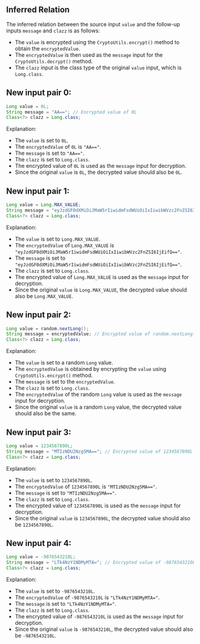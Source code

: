 ## Inferred Relation
The inferred relation between the source input `value` and the follow-up inputs `message` and `clazz` is as follows:
- The `value` is encrypted using the `CryptoUtils.encrypt()` method to obtain the `encryptedValue`.
- The `encryptedValue` is then used as the `message` input for the `CryptoUtils.decrypt()` method.
- The `clazz` input is the class type of the original `value` input, which is `Long.class`.

## New input pair 0:
```java
Long value = 0L;
String message = "AA=="; // Encrypted value of 0L
Class<?> clazz = Long.class;
```
Explanation: 
- The `value` is set to `0L`.
- The `encryptedValue` of `0L` is `"AA=="`.
- The `message` is set to `"AA=="`.
- The `clazz` is set to `Long.class`.
- The encrypted value of `0L` is used as the `message` input for decryption.
- Since the original `value` is `0L`, the decrypted value should also be `0L`.

## New input pair 1:
```java
Long value = Long.MAX_VALUE;
String message = "eyJzdGF0dXMiOiJMaW5rIiwidmFsdWUiOiIxIiwibWVzc2FnZSI6IjEifQ=="; // Encrypted value of Long.MAX_VALUE
Class<?> clazz = Long.class;
```
Explanation:
- The `value` is set to `Long.MAX_VALUE`.
- The `encryptedValue` of `Long.MAX_VALUE` is `"eyJzdGF0dXMiOiJMaW5rIiwidmFsdWUiOiIxIiwibWVzc2FnZSI6IjEifQ=="`.
- The `message` is set to `"eyJzdGF0dXMiOiJMaW5rIiwidmFsdWUiOiIxIiwibWVzc2FnZSI6IjEifQ=="`.
- The `clazz` is set to `Long.class`.
- The encrypted value of `Long.MAX_VALUE` is used as the `message` input for decryption.
- Since the original `value` is `Long.MAX_VALUE`, the decrypted value should also be `Long.MAX_VALUE`.

## New input pair 2:
```java
Long value = random.nextLong();
String message = encryptedValue; // Encrypted value of random.nextLong()
Class<?> clazz = Long.class;
```
Explanation:
- The `value` is set to a random `Long` value.
- The `encryptedValue` is obtained by encrypting the `value` using `CryptoUtils.encrypt()` method.
- The `message` is set to the `encryptedValue`.
- The `clazz` is set to `Long.class`.
- The `encryptedValue` of the random `Long` value is used as the `message` input for decryption.
- Since the original `value` is a random `Long` value, the decrypted value should also be the same.

## New input pair 3:
```java
Long value = 1234567890L;
String message = "MTIzNDU2Nzg5MA=="; // Encrypted value of 1234567890L
Class<?> clazz = Long.class;
```
Explanation:
- The `value` is set to `1234567890L`.
- The `encryptedValue` of `1234567890L` is `"MTIzNDU2Nzg5MA=="`.
- The `message` is set to `"MTIzNDU2Nzg5MA=="`.
- The `clazz` is set to `Long.class`.
- The encrypted value of `1234567890L` is used as the `message` input for decryption.
- Since the original `value` is `1234567890L`, the decrypted value should also be `1234567890L`.

## New input pair 4:
```java
Long value = -9876543210L;
String message = "LTk4NzY1NDMyMTA="; // Encrypted value of -9876543210L
Class<?> clazz = Long.class;
```
Explanation:
- The `value` is set to `-9876543210L`.
- The `encryptedValue` of `-9876543210L` is `"LTk4NzY1NDMyMTA="`.
- The `message` is set to `"LTk4NzY1NDMyMTA="`.
- The `clazz` is set to `Long.class`.
- The encrypted value of `-9876543210L` is used as the `message` input for decryption.
- Since the original `value` is `-9876543210L`, the decrypted value should also be `-9876543210L`.